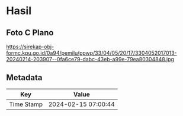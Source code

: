 # Hasil

## Foto C Plano

https://sirekap-obj-formc.kpu.go.id/0a94/pemilu/ppwp/33/04/05/20/17/3304052017013-20240214-203907--0fa6ce79-dabc-43eb-a99e-79ea80304848.jpg


## Metadata

| Key        | Value               |
| ---------- | ------------------- |
| Time Stamp | 2024-02-15 07:00:44 |



